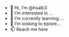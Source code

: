 - 👋 Hi, I’m @hsabi3
- 👀 I’m interested in ...
- 🌱 I’m currently learning ...
- 💞️ I’m looking to eplore...
- 📫 Reach me here 

<!---
hsabi3/hsabi3 is a ✨ special ✨ repository because its `README.md` (this file) appears on your GitHub profile.
You can click the Preview link to take a look at your changes.
--->
